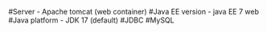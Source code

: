 #Server - Apache tomcat (web container)
#Java EE version - java EE 7 web
#Java platform - JDK 17 (default)
#JDBC
#MySQL